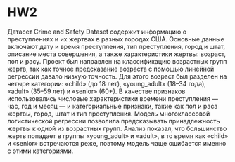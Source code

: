 # HW2
Датасет Crime and Safety Dataset содержит информацию о преступлениях и их жертвах в разных городах США. Основные данные включают дату и время преступления, тип преступления, город и штат, описание места совершения, а также характеристики жертвы: возраст, пол и расу. Проект был направлен на классификацию возрастных групп жертв, так как точное предсказание возраста с помощью линейной регрессии давало низкую точность. Для этого возраст был разделен на четыре категории: «child» (до 18 лет), «young_adult» (18–34 года), «adult» (35–59 лет) и «senior» (60+). В качестве признаков использовались числовые характеристики времени преступления — час, год и месяц — и категориальные признаки, такие как пол и раса жертвы, город, штат и тип преступления. Модель многоклассовой логистической регрессии позволила предсказывать принадлежность жертвы к одной из возрастных групп. Анализ показал, что большинство жертв попадает в группы «young_adult» и «adult», в то время как «child» и «senior» встречаются реже, поэтому модель чаще ошибается именно с этими категориями.
